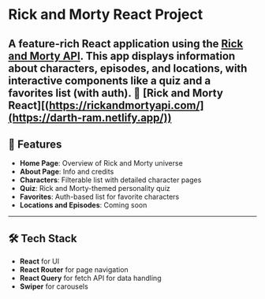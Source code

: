 # Rick and Morty React Project

A feature-rich React application using the [Rick and Morty API](https://rickandmortyapi.com/). This app displays information about characters, episodes, and locations, with interactive components like a quiz and a favorites list (with auth).
🔗 [Rick and Morty React][(https://rickandmortyapi.com/](https://darth-ram.netlify.app/))
---

## 🚀 Features

- **Home Page**: Overview of Rick and Morty universe
- **About Page**: Info and credits
- **Characters**: Filterable list with detailed character pages
- **Quiz**: Rick and Morty-themed personality quiz
- **Favorites**: Auth-based list for favorite characters
- **Locations and Episodes**: Coming soon

---

## 🛠️ Tech Stack

- **React** for UI
- **React Router** for page navigation
- **React Query** for fetch API for data handling
- **Swiper** for carousels
